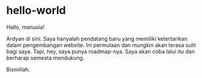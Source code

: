 # hello-world

Hallo, manusia!

Ardyan di sini. Saya hanyalah pendatang baru yang memiliki ketertarikan dalam pengembangan website.
Ini permulaan dan mungkin akan terasa sulit bagi saya. Tapi, hey, saya punya roadmap-nya.
Saya akan coba lalui itu dan berharap semesta mendukung.

Bismillah.
